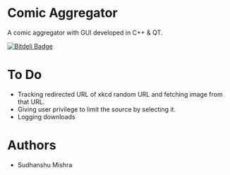 Comic Aggregator
================

A comic aggregator with GUI developed in C++ & QT.<br/>

[![Bitdeli Badge](https://d2weczhvl823v0.cloudfront.net/mrsud/comic-aggregator/trend.png)](https://bitdeli.com/free "Bitdeli Badge")

To Do
=====
* Tracking redirected URL of xkcd random URL and fetching image from that URL.
* Giving user privilege to limit the source by selecting it.
* Logging downloads


Authors
=======
* Sudhanshu Mishra

